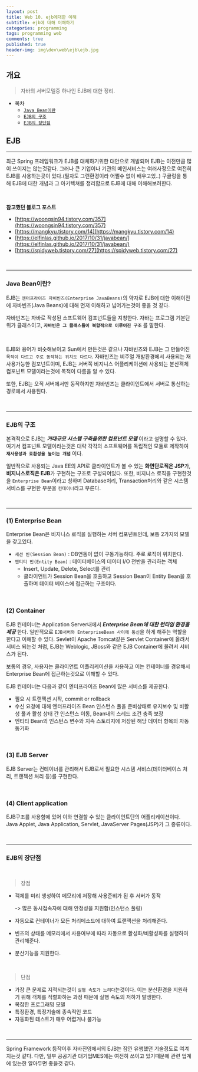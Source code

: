 ```yaml
---
layout: post
title: Web 10. ejb에대한 이해
subtitle: ejb에 대해 이해하기
categories: programming
tags: programming web
comments: true
published: true
header-img: img\dev\web\ejb\ejb.jpg
---
```


## 개요
> 자바의 서버모델중 하나인 EJB에 대한 정리.
  
- 목차
	- [`Java Bean이란`](#java-bean이란)
	- [`EJB의 구조`](#ejb의-구조)
	- [`EJB의 장단점`](#ejb의-장단점)
  
## EJB
---
최근 Spring 프레임워크가 EJB를 대체하기위한 대안으로 개발되며 EJB는 이전만큼 많이 쓰이지는 않는것같다. 그러나 큰 기업이나 기관의 메인서비스는 여러사정으로 여전히 EJB를 사용하는곳이 있다.(필자도 그런환경이라 어쩔수 없이 배우고있..) 구글링을 통해 EJB에 대한 개념과 그 아키텍쳐를 정리함으로 EJB에 대해 이해해보려한다.

<br>

**참고했던 블로그 포스트**

-   [https://woongsin94.tistory.com/357](https://woongsin94.tistory.com/357)
-   [https://mangkyu.tistory.com/14](https://mangkyu.tistory.com/14)
-   [https://elfinlas.github.io/2017/10/31/javabean/](https://elfinlas.github.io/2017/10/31/javabean/)
-   [https://spidyweb.tistory.com/27](https://spidyweb.tistory.com/27)

<br>

---
### **Java Bean이란?**

EJB는 `엔터프라이즈 자비빈즈(Enterprise JavaBeans)`의 약자로 EJB에 대한 이해이전에 자바빈즈(Java Beans)에 대해 먼저 이해하고 넘어가는것이 좋을 것 같다. 

자바빈즈는 자바로 작성된 소프트웨어 컴포넌트들을 지칭한다. 자바는 프로그램 기본단위가 클래스이고, **`자바빈은 그 클래스들이 복합적으로 이루어진 구조`** 를 말한다.

<br>

EJB와 용어가 비슷해보이고 Sun에서 만든것은 같으나 자바빈즈와 EJB는 그 만들어진 `목적이 다르고 주로 동작하는 위치도 다르다`. 자바빈즈는 비주얼 개발환경에서 사용되는 재사용가능한 컴포넌트이며, EJB는 서버쪽 비지니스 어플리케이션에 사용되는 분산객체 컴포넌트 모델이라는것에 목적이 다름을 알 수 있다. 

또한, EJB는 오직 서버에서만 동작하지만 자바빈즈는 클라이언트에서 서버로 통신하는 경로에서 사용된다.

<br>

---
### **EJB의 구조**

본격적으로 EJB는 _**거대규모 시스템 구축을위한 컴포넌트 모델**_ 이라고 설명할 수 있다. 여기서 컴포넌트 모델이라는것은 대략 각각의 소프트웨어를 독립적인 모듈로 제작하여 **`재사용성과 호환성을 높이는 개념`** 이다.

일반적으로 사용되는 Java EE의 API로 클라이언트가 볼 수 있는 **화면단로직은 JSP**가, **비지니스로직은 EJB**가 구현하는 구조로 구성되어있다. 또한, 비지니스 로직을 구현한것을 `Enterprise Bean`이라고 칭하며 Database처리, Transaction처리와 같은 시스템 서비스를 구현한 부분을 `컨테이너`라고 부른다.

<br>

---

### **(1) Enterprise Bean**

Enterprise Bean은 비지니스 로직을 실행하는 서버 컴포넌트인데, 보통 2가지의 모델을 갖고있다.

- `세션 빈(Session Bean)` : DB연동이 없이 구동가능하다. 주로 로직이 위치한다.
- `엔티티 빈(Entity Bean)` : 데이터베이스의 데이터 I/O 전반을 관리하는 객체
  - Insert, Update, Delete, Select를 관리
  - 클라이언트가 Session Bean을 호출하고 Session Bean이 Entity Bean을 호출하며 데이터 베이스에 접근하는 구조이다.


<br>



### **(2) Container**

EJB 컨테이너는 Application Server내에서 _**Enterprise Bean에 대한 런타임 환경을 제공**_ 한다. 일반적으로 `EJB서버와 EnterpriseBean 사이에 통신`을 하게 해주는 역할을 한다고 이해할 수 있다. Sevlet이 Apache Tomcat같은 Servlet Container에 올려서 서비스 되는것 처럼, EJB는 Weblogic, JBoss와 같은 EJB Container에 올려서 서비스가 된다. 

보통의 경우, 사용자는 클라이언트 어플리케이션을 사용하고 이는 컨테이너를 경유해서 Enterprise Bean에 접근하는것으로 이해할 수 있다.

EJB 컨테이너는 다음과 같이 엔터프라이즈 Bean에 많은 서비스를 제공한다.

- 필요 시 트랜잭션 시작, commit or rollback
- 수신 요청에 대해 엔터프라이즈 Bean 인스턴스 풀을 준비상태로 유지보수 및 비활성 풀과 활성 상태 간 인스턴스 이동, Bean내의 스레드 조건 충족 보장
- 엔티티 Bean의 인스턴스 변수와 지속 스토리지에 저장된 해당 데이터 항목의 자동 동기화

<br>


### **(3) EJB Server**

EJB Server는 컨테이너를 관리해서 EJB로서 필요한 시스템 서비스(데이터베이스 처리, 트랜젝션 처리 등)를 구현한다.

<br>

### **(4) Client application**

EJB구조를 사용함에 있어 이와 연결할 수 있는 클라이언트단의 어플리케이션이다. Java Applet, Java Application, Servlet, JavaServer Pages(JSP)가 그 종류이다.

<br>

---

### **EJB의 장단점**

<br>

> 장점

- 객체를 미리 생성하여 메모리에 저장해 사용준비가 된 후 서버가 동작
  
  -> 많은 동시접속자에 대해 안정성을 지원함(인스턴스 풀링)
- 자동으로 컨테이너가 모든 처리메소드에 대하여 트랜잭션을 처리해준다.
- 빈즈의 상태를 메모리에서 사용여부에 따라 자동으로 활성화/비활성화를 실행하여 관리해준다.
- 분산기능을 지원한다.

<br>

> 단점

- 가장 큰 문제로 지적되는것이 `실행 속도가 느리다`는것이다. 이는 분산환경을 지원하기 위해 객체를 직렬화하는 과정 때문에 실행 속도의 저하가 발생한다.
- 복잡한 프로그래밍 모델
- 특정환경, 특정기술에 종속적인 코드
- 자동화된 테스트가 매우 어렵거나 불가능

<br>

---

Spring Framework 등작이후 자바진영에서의 EJB는 잠깐 유행했던 기술정도로 여겨지는것 같다. 다만, 일부 공공기관 대기업MES에는 여전히 쓰이고 있기때문에 관련 업계에 있는한 알아두면 좋을것 같다.